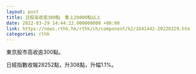 ```yaml
---
layout: post
title: 日股高收逾300點　重上28000點以上
date: 2022-03-29 14:44:22.000000000 +08:00
link: https://news.rthk.hk/rthk/ch/component/k2/1641442-20220329.htm
categories: rthk
---
```


東京股市高收逾300點。

日經指數收報28252點，升308點，升幅1.1%。
